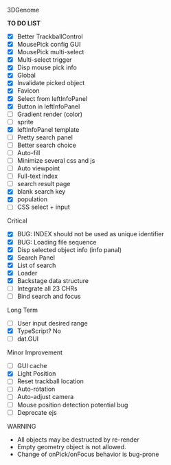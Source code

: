 3DGenome

**TO DO LIST**

- [x] Better TrackballControl
- [x] MousePick config GUI
- [x] MousePick multi-select
- [x] Multi-select trigger
- [x] Disp mouse pick info
- [x] Global
- [x] Invalidate picked object
- [x] Favicon
- [x] Select from leftInfoPanel
- [x] Button in leftInfoPanel
- [ ] Gradient render (color)
- [ ] sprite
- [x] leftInfoPanel template
- [ ] Pretty search panel
- [ ] Better search choice
- [ ] Auto-fill
- [ ] Minimize several css and js
- [ ] Auto viewpoint
- [ ] Full-text index
- [ ] search result page
- [x] blank search key
- [x] population
- [ ] CSS select + input

Critical
- [x] BUG: INDEX should not be used as unique identifier
- [x] BUG: Loading file sequence
- [x] Disp selected object info (info panal)
- [x] Search Panel
- [x] List of search
- [x] Loader
- [x] Backstage data structure
- [ ] Integrate all 23 CHRs
- [ ] Bind search and focus

Long Term
- [ ] User input desired range 
- [x] TypeScript? No
- [ ] dat.GUI

Minor Improvement
- [ ] GUI cache
- [x] Light Position
- [ ] Reset trackball location
- [ ] Auto-rotation
- [ ] Auto-adjust camera
- [ ] Mouse position detection potential bug
- [ ] Deprecate ejs

WARNING
- All objects may be destructed by re-render
- Empty geometry object is not allowed.
- Change of onPick/onFocus behavior is bug-prone
